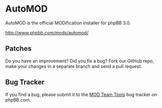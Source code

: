 # AutoMOD

AutoMOD is the official MODification installer for phpBB 3.0.

http://www.phpbb.com/mods/automod/

## Patches

Do you have an improvement? Did you fix a bug? Fork our GitHub repo, make your changes in a separate branch and send a pull request.

## Bug Tracker

If you find a bug, please submit it to the [MOD Team Tools](https://www.phpbb.com/bugs/modteamtools/) bug tracker on phpBB.com.
